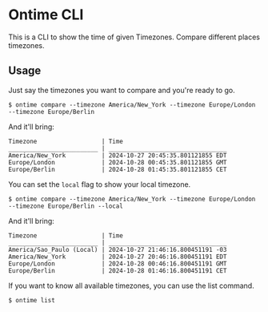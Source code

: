# Ontime CLI

This is a CLI to show the time of given Timezones.
Compare different places timezones.


## Usage

Just say the timezones you want to compare and you're ready to go.
```
$ ontime compare --timezone America/New_York --timezone Europe/London --timezone Europe/Berlin
```
And it'll bring:
```
Timezone                  | Time
_________________________ | _________________________________
America/New_York          | 2024-10-27 20:45:35.801121855 EDT
Europe/London             | 2024-10-28 00:45:35.801121855 GMT
Europe/Berlin             | 2024-10-28 01:45:35.801121855 CET
```

You can set the `local` flag to show your local timezone.

```
$ ontime compare --timezone America/New_York --timezone Europe/London --timezone Europe/Berlin --local
```
And it'll bring:
```
Timezone                  | Time
_________________________ | _________________________________
America/Sao_Paulo (Local) | 2024-10-27 21:46:16.800451191 -03
America/New_York          | 2024-10-27 20:46:16.800451191 EDT
Europe/London             | 2024-10-28 00:46:16.800451191 GMT
Europe/Berlin             | 2024-10-28 01:46:16.800451191 CET
```

If you want to know all available timezones, you can use the list command.
```
$ ontime list
```
